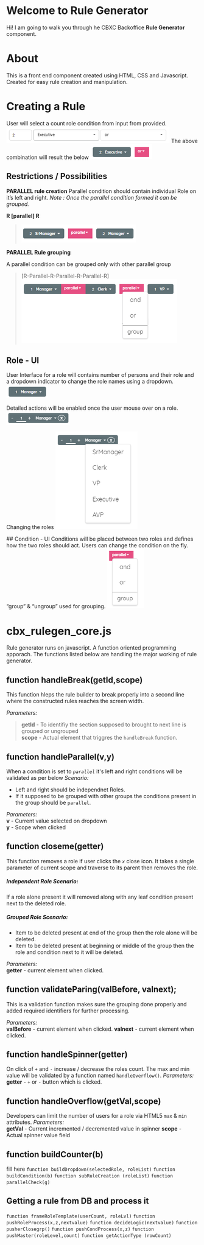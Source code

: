 # Welcome to Rule Generator
Hi! I am going to walk you through he CBXC Backoffice **Rule Generator** component.

# About
This is a front end component created using HTML, CSS and Javascript. Created for easy rule creation and manipulation.

# Creating a Rule
User will select a count role condition from input from provided.
<img src="https://raw.githubusercontent.com/krish4u/RuleBuilder/master/RuleGen_Inputs.PNG" alt="">
The above combination will result the below
<img src="https://raw.githubusercontent.com/krish4u/RuleBuilder/master/RuleGen_Inputs_Output.PNG" alt="enter image description here">
## Restrictions / Possibilities
**PARALLEL rule creation**
Parallel condition should contain individual Role on it’s left and right.
_Note : Once the parallel condition formed it can be grouped._

**R [parallel] R**
><img src="https://raw.githubusercontent.com/krish4u/RuleBuilder/master/Parallel%20Allowed.PNG" alt="Parallel condition">

**PARALLEL Rule grouping**

A parallel condition can be grouped only with other parallel group
>[R-Parallel-R-Parallel-R-Parallel-R]  
><img src="https://raw.githubusercontent.com/krish4u/RuleBuilder/master/Parallel_Grouping_Allowed.PNG" alt="enter image descriptionhere">

## Role - UI
User Interface for a role will contains number of persons and their role and a dropdown indicator to change the role names using a dropdown.
<img src="https://raw.githubusercontent.com/krish4u/RuleBuilder/master/Role_UI.PNG" alt="Role Normal State"></p>
<p>Detailed actions will be enabled once the user mouse over on a role.<br>
<img src="https://raw.githubusercontent.com/krish4u/RuleBuilder/master/Role_Expanded_UI.PNG" alt="Role Detailed Action State"></p>
Changing the roles
<img src="https://raw.githubusercontent.com/krish4u/RuleBuilder/master/Role_Dropdown_UI.PNG" alt="Changing the roles dropdown"></p>
## Condition - UI
Conditions will be placed between two roles and defines how the two roles should act. Users can change the condition on the fly. “group” &amp; “ungroup” used for grouping.
<img src="https://github.com/krish4u/RuleBuilder/blob/master/Condition_UI.PNG?raw=true" alt="Condition UI"></p>

# cbx_rulegen_core.js
Rule generator runs on javascript. A function oriented programming apporach.  The functions listed below are handling the major working of rule generator.

## function handleBreak(getId,scope)
This function hleps the rule builder to break properly into a second line where the constructed rules reaches the screen width.

*Parameters:*
>__getId__ - To identifiy the section supposed to brought to next line is grouped or ungrouped   
>__scope__ - Actual element that triggres the ``handleBreak`` function.


## function handleParallel(v,y)    
When a condition is set to *``parallel``* it's left and right conditions will be validated as per below
*Scenario:*
* Left and right should be independnet Roles.   
* If it supposed to be grouped with other groups the conditions present in the group should be ``parallel``.    

*Parameters:*   
__v__ - Current value selected on dropdown   
__y__ - Scope when clicked

## function closeme(getter)
This function removes a role if user clicks the *``x``* close icon. It takes a single parameter of current scope and traverse to its parent then removes the role.

##### Independent Role Scenario:
If a role alone present it will removed along with any leaf condition present next to the deleted role.  
##### Grouped Role Scenario:
* Item to be deleted present at end of the group then the role alone will be deleted.
* Item to be deleted present at beginning or middle of the group then the role and condition next to it will be deleted.

*Parameters:*   
__getter__ - current element when clicked.

## function validateParing(valBefore, valnext);
This is a validation function makes sure the grouping done properly and added required identifiers for further processing.

*Parameters:*   
__valBefore__ - current element when clicked.
__valnext__ - current element when clicked.

## function handleSpinner(getter)
On click of ``+`` and ``-`` increase / decrease the roles count. The max and min value will be validated by a function named ``handleOverflow()``.
*Parameters:*   
__getter__ - ``+`` or ``-`` button which is clicked.

## function handleOverflow(getVal,scope)
Developers can limit the number of users for a role via HTML5 ``max`` &amp; ``min`` attributes.
*Parameters:*   
__getVal__ - Current incremented / decremented value in spinner
__scope__ - Actual spinner value field 

## function buildCounter(b)
fill here
``function buildDropdown(selectedRole, roleList)``
``function buildCondition(b)``
``function subRuleCreation (roleList)``
``function parallelCheck(g)``

## Getting a rule from DB and process it
``function frameRoleTemplate(userCount, roleLvl)``
``function pushRoleProcess(x,z,nextvalue)``
``function decideLogic(nextvalue)``
``function pusherClosegrp()``
``function pushCondProcess(x,z)``
``function pushMaster(roleLevel,count)``
``function getActionType (rowCount) ``
